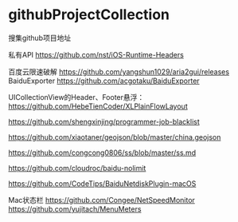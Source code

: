 # githubProjectCollection
搜集github项目地址

私有API https://github.com/nst/iOS-Runtime-Headers

百度云限速破解 https://github.com/yangshun1029/aria2gui/releases
BaiduExporter https://github.com/acgotaku/BaiduExporter

UICollectionView的Header、Footer悬浮：https://github.com/HebeTienCoder/XLPlainFlowLayout

https://github.com/shengxinjing/programmer-job-blacklist

https://github.com/xiaotaner/geojson/blob/master/china.geojson

https://github.com/congcong0806/ss/blob/master/ss.md

https://github.com/cloudroc/baidu-nolimit

https://github.com/CodeTips/BaiduNetdiskPlugin-macOS

Mac状态栏
https://github.com/Congee/NetSpeedMonitor
https://github.com/yujitach/MenuMeters
